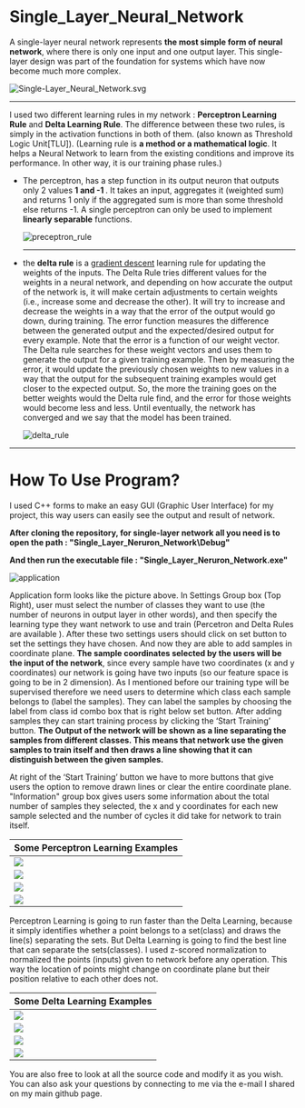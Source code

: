 # Single_Layer_Neural_Network

A single-layer neural network represents <b>the most simple form of neural network</b>, where there is only one input and one output layer. This single-layer design was part of the foundation for systems which have now become much more complex.


![Single-Layer_Neural_Network.svg](./readme_imgs/Single-Layer_Neural_Network.svg)

---

I used two different learning rules in my network : <b>Perceptron Learning Rule</b> and <b>Delta Learning Rule</b>. The difference between these two rules, is simply in the activation functions  in both of them. (also known as Threshold Logic Unit[TLU]).  (Learning rule is **a method or a mathematical logic**. It helps a Neural Network to learn from the existing conditions and improve its performance. In other way, it is our training phase rules.) 

-  The perceptron, has a step function in its output neuron that outputs only 2 values <b> 1 and -1 </b>. It takes an input, aggregates it (weighted sum) and returns 1 only if the aggregated sum is more than some threshold else returns -1. A single perceptron can only be used to implement **linearly separable** functions.

	![preceptron_rule](./readme_imgs/perceptron_rule.png)
	
	---
	
- the **delta rule** is a [gradient descent](https://en.wikipedia.org/wiki/Gradient_descent "Gradient descent") learning rule for updating the weights of the inputs. The Delta Rule tries different values for the weights in a neural network, and depending on how accurate the output of the network is, it will make certain adjustments to certain weights (i.e., increase some and decrease the other). It will try to increase and decrease the weights in a way that the error of the output would go down, during training. The error function measures the difference between the generated output and the expected/desired output for every example. Note that the error is a function of our weight vector. The Delta rule searches for these weight vectors and uses them to generate the output for a given training example. Then by measuring the error, it would update the previously chosen weights to new values in a way that the output for the subsequent training examples would get closer to the expected output. So, the more the training goes on the better weights would the Delta rule find, and the error for those weights would become less and less. Until eventually, the network has converged and we say that the model has been trained.
	
	![delta_rule](./readme_imgs/delta_rule.png)
	
---

#  How To Use Program?
I used C++ forms to make an easy GUI (Graphic User Interface) for my project, this way users can easily see the output and result of network. 

<b>After cloning the repository, for single-layer network all you need is to open the path : 
"Single_Layer_Neruron_Network\Debug\" 
	
And then run the executable file :
"Single_Layer_Neruron_Network.exe" </b>



![application](./readme_imgs/application.png)

Application form looks like the picture above. In Settings Group box (Top Right), user must select the number of classes they want to use (the number of neurons in output layer in other words), and then specify the learning type they want network to use and train (Percetron and Delta Rules are available ). After these two settings users should click on set button to set the settings they have chosen. And now they are able to add samples in coordinate plane. **The sample coordinates selected by the users will be the input of the network**, since every sample have two coordinates (x and y coordinates) our network is going have two inputs (so our feature space is going to be in 2 dimension). As I mentioned before our training type will be supervised therefore we need users to determine which class each sample belongs to (label the samples). They can label the samples by choosing the label from class id combo box that is right below set button. After adding samples they can start training process by clicking the ‘Start Training’ button. **The Output of the network will be shown as a line separating the samples from different classes. This means that network use the given samples to train itself and then draws a line showing that it can distinguish between the given samples.**

At right of the ‘Start Training’ button we have to more buttons that give users the option to remove drawn lines or clear the entire coordinate plane. "Information" group box gives users some information about the total number of samples they selected, the x and y coordinates for each new sample selected and the number of cycles it did take for network to train itself.


| Some Perceptron Learning Examples |
| --- |
| ![](./readme_imgs/percep_ex_1.gif)  |
|  ![](./readme_imgs/percep_ex_2.gif) |
|  ![](./readme_imgs/percep_ex_3.gif) |
|  ![](./readme_imgs/percep_ex_4.gif) |


Perceptron Learning is going to run faster than the Delta Learning, because it simply identifies whether a point belongs to a set(class) and draws the line(s) separating the sets. But Delta Learning is going to find the best line that can separate the sets(classes). 
I used z-scored normalization to normalized the points (inputs) given to network before any operation. This way the location of points might change on coordinate plane but their position relative to each other does not.


| Some Delta Learning Examples |
| --- |
| ![](./readme_imgs/delta_ex_1.gif)  |
|  ![](./readme_imgs/delta_ex_2.gif) |
|  ![](./readme_imgs/delta_ex_3.gif) |
|  ![](./readme_imgs/delta_ex_4.gif) |


You are also free to look at all the source code and modify it as you wish. You can also ask your questions by connecting to me via the e-mail I shared on my main github page.
